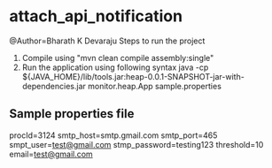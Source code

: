 # attach_api_notification
@Author=Bharath K Devaraju
Steps to run the project
1. Compile using "mvn clean compile assembly:single"
2. Run the application using following syntax
java -cp ${JAVA_HOME}/lib/tools.jar:heap-0.0.1-SNAPSHOT-jar-with-dependencies.jar monitor.heap.App sample.properties 

Sample properties file
-----
procId=3124
smtp_host=smtp.gmail.com
smtp_port=465
smpt_user=test@gmail.com
stmp_password=testing123
threshold=10
email=test@gmail.com
